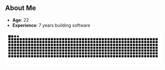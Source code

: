 ## About Me  
- **Age**: 22  
- **Experience**: 7 years building software


<img src="https://raw.githubusercontent.com/yorizel/yorizel/output/snake.svg" alt="Snake animation" />
